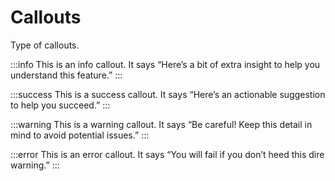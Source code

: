 # Callouts

<p class="description">Type of callouts.</p>

:::info
This is an info callout.
It says “Here’s a bit of extra insight to help you understand this feature.”
:::

:::success
This is a success callout.
It says “Here’s an actionable suggestion to help you succeed.”
:::

:::warning
This is a warning callout.
It says “Be careful! Keep this detail in mind to avoid potential issues.”
:::

:::error
This is an error callout.
It says “You will fail if you don’t heed this dire warning.”
:::
